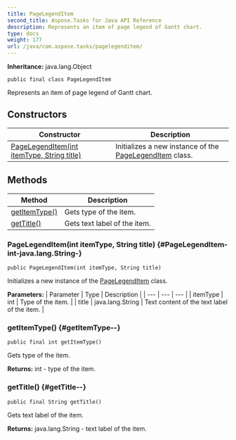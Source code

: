 ```yaml
---
title: PageLegendItem
second_title: Aspose.Tasks for Java API Reference
description: Represents an item of page legend of Gantt chart.
type: docs
weight: 177
url: /java/com.aspose.tasks/pagelegenditem/
---
```


**Inheritance:**
java.lang.Object
```
public final class PageLegendItem
```

Represents an item of page legend of Gantt chart.
## Constructors

| Constructor | Description |
| --- | --- |
| [PageLegendItem(int itemType, String title)](#PageLegendItem-int-java.lang.String-) | Initializes a new instance of the [PageLegendItem](../../com.aspose.tasks/pagelegenditem) class. |
## Methods

| Method | Description |
| --- | --- |
| [getItemType()](#getItemType--) | Gets type of the item. |
| [getTitle()](#getTitle--) | Gets text label of the item. |
### PageLegendItem(int itemType, String title) {#PageLegendItem-int-java.lang.String-}
```
public PageLegendItem(int itemType, String title)
```


Initializes a new instance of the [PageLegendItem](../../com.aspose.tasks/pagelegenditem) class.

**Parameters:**
| Parameter | Type | Description |
| --- | --- | --- |
| itemType | int | Type of the item. |
| title | java.lang.String | Text content of the text label of the item. |

### getItemType() {#getItemType--}
```
public final int getItemType()
```


Gets type of the item.

**Returns:**
int - type of the item.
### getTitle() {#getTitle--}
```
public final String getTitle()
```


Gets text label of the item.

**Returns:**
java.lang.String - text label of the item.
